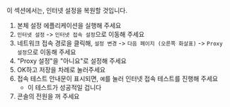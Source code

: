 이 섹션에서는, 인터넷 설정을 복원할 것입니다.

1. 본체 설정 에플리케이션을 실행해 주세요
2. `인터넷 설정` -> `인터넷 접속 설정`으로 이동해 주세요
3. 네트워크 접속 경로을 클릭해, `설정 변경` -> `다음 페이지 (오른쪽 화살표)` -> `Proxy 설정`으로 이동해 주세요
4. "Proxy 설정"을 "아니요"로 설정해 주세요
5. OK하고 저장을 차례로 눌러주세요
6. 접속 테스트 안내문이 표시되면, `예`를 눌러 인터넷 접속 테스트를 진행해 주세요
    - 이 테스트가 성공적일 겁니다
7. 콘솔의 전원을 꺼 주세요
